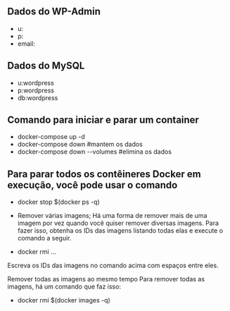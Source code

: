 ## Dados do WP-Admin

- u:
- p:
- email:

## Dados do MySQL

- u:wordpress
- p:wordpress
- db:wordpress

## Comando para iniciar e parar um container

- docker-compose up -d
- docker-compose down #mantem os dados
- docker-compose down --volumes #elimina os dados

## Para parar todos os contêineres Docker em execução, você pode usar o comando

- docker stop $(docker ps -q)

- Remover várias imagens;
  Há uma forma de remover mais de uma imagem por vez quando você quiser remover diversas imagens. Para fazer isso, obtenha os IDs das imagens listando todas elas e execute o comando a seguir.
- docker rmi <id-da-imagem> <id-da-imagem> ...

Escreva os IDs das imagens no comando acima com espaços entre eles.

Remover todas as imagens ao mesmo tempo
Para remover todas as imagens, há um comando que faz isso:

- docker rmi $(docker images -q)
